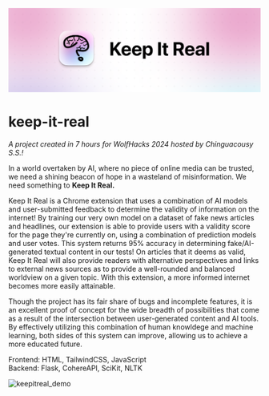 ![banner](./assets/image.png)
# keep-it-real
*A project created in 7 hours for WolfHacks 2024 hosted by Chinguacousy S.S.!*

In a world overtaken by AI, where no piece of online media can be trusted, we need a shining beacon of hope in a wasteland of misinformation. We need something to **Keep It Real.**

Keep It Real is a Chrome extension that uses a combination of AI models and user-submitted feedback to determine the validity of information on the internet! By training our very own model on a dataset of fake news articles and headlines, our extension is able to provide users with a validity score for the page they're currently on, using a combination of prediction models and user votes. This system returns 95% accuracy in determining fake/AI-generated textual content in our tests! On articles that it deems as valid, Keep It Real will also provide readers with alternative perspectives and links to external news sources as to provide a well-rounded and balanced worldview on a given topic. With this extension, a more informed internet becomes more easily attainable.

Though the project has its fair share of bugs and incomplete features, it is an excellent proof of concept for the wide breadth of possibilities that come as a result of the intersection between user-generated content and AI tools. By effectively utilizing this combination of human knowldege and machine learning, both sides of this system can improve, allowing us to achieve a more educated future.

Frontend: HTML, TailwindCSS, JavaScript <br>
Backend: Flask, CohereAPI, SciKit, NLTK

![keepitreal_demo](https://github.com/ameya-g-git/keep-it-real/assets/121361927/f7a47725-919b-4a75-b18a-00b8828d42d2)

